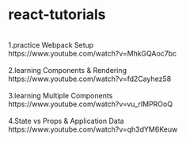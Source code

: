 # react-tutorials
<br />
1.practice Webpack Setup<br />
https://www.youtube.com/watch?v=MhkGQAoc7bc
<br />
<br />
2.learning Components & Rendering<br />
https://www.youtube.com/watch?v=fd2Cayhez58
<br />
<br />
3.learning Multiple Components<br />
https://www.youtube.com/watch?v=vu_rIMPROoQ
<br />
<br />
4.State vs Props & Application Data<br />
https://www.youtube.com/watch?v=qh3dYM6Keuw
<br />
<br />
